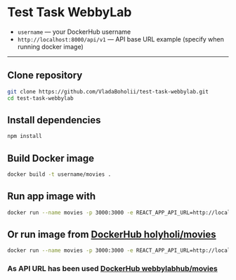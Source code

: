 # Test Task WebbyLab

- `username` — your DockerHub username  
- `http://localhost:8000/api/v1` — API base URL example (specify when running docker image)

---

## Clone repository

```bash
git clone https://github.com/VladaBoholii/test-task-webbylab.git
cd test-task-webbylab
```

## Install dependencies

```bash
npm install
```

## Build Docker image

```bash
docker build -t username/movies .
```

## Run app image with

```bash
docker run --name movies -p 3000:3000 -e REACT_APP_API_URL=http://localhost:8000/api/v1 username/movies
```

## Or run image from [DockerHub holyholi/movies](https://hub.docker.com/r/holyholi/movies)

```bash
docker run --name movies -p 3000:3000 -e REACT_APP_API_URL=http://localhost:8000/api/v1 holyholi/movies
```

### As API URL has been used [DockerHub webbylabhub/movies](https://hub.docker.com/r/webbylabhub/movies)

